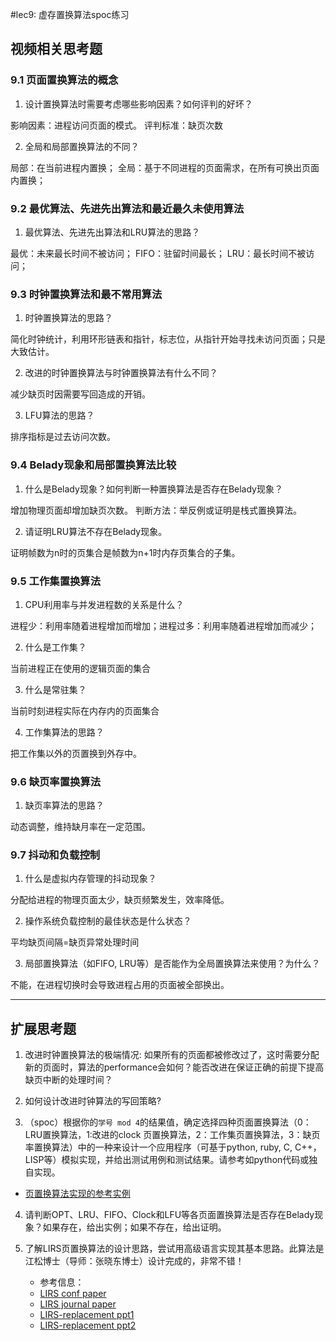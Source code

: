 #lec9: 虚存置换算法spoc练习

## 视频相关思考题

### 9.1 页面置换算法的概念

1. 设计置换算法时需要考虑哪些影响因素？如何评判的好坏？

影响因素：进程访问页面的模式。
评判标准：缺页次数

2. 全局和局部置换算法的不同？

局部：在当前进程内置换；
全局：基于不同进程的页面需求，在所有可换出页面内置换；

### 9.2 最优算法、先进先出算法和最近最久未使用算法

1. 最优算法、先进先出算法和LRU算法的思路？

最优：未来最长时间不被访问；
FIFO：驻留时间最长；
LRU：最长时间不被访问；

### 9.3 时钟置换算法和最不常用算法

1. 时钟置换算法的思路？

简化时钟统计，利用环形链表和指针，标志位，从指针开始寻找未访问页面；只是大致估计。

2. 改进的时钟置换算法与时钟置换算法有什么不同？

减少缺页时因需要写回造成的开销。

3. LFU算法的思路？

排序指标是过去访问次数。

### 9.4 Belady现象和局部置换算法比较

1. 什么是Belady现象？如何判断一种置换算法是否存在Belady现象？

增加物理页面却增加缺页次数。
判断方法：举反例或证明是栈式置换算法。

2. 请证明LRU算法不存在Belady现象。

证明帧数为n时的页集合是帧数为n+1时内存页集合的子集。

### 9.5 工作集置换算法

1. CPU利用率与并发进程数的关系是什么？

进程少：利用率随着进程增加而增加；进程过多：利用率随着进程增加而减少；

2. 什么是工作集？

当前进程正在使用的逻辑页面的集合

3. 什么是常驻集？

当前时刻进程实际在内存内的页面集合

4. 工作集算法的思路？

把工作集以外的页置换到外存中。

### 9.6 缺页率置换算法

1. 缺页率算法的思路？

动态调整，维持缺月率在一定范围。

### 9.7 抖动和负载控制

1. 什么是虚拟内存管理的抖动现象？

分配给进程的物理页面太少，缺页频繁发生，效率降低。

2. 操作系统负载控制的最佳状态是什么状态？

平均缺页间隔=缺页异常处理时间

3. 局部置换算法（如FIFO, LRU等）是否能作为全局置换算法来使用？为什么？

不能，在进程切换时会导致进程占用的页面被全部换出。

----

## 扩展思考题

1.  改进时钟置换算法的极端情况: 如果所有的页面都被修改过了，这时需要分配新的页面时，算法的performance会如何？能否改进在保证正确的前提下提高缺页中断的处理时间？

2.  如何设计改进时钟算法的写回策略?

3. （spoc）根据你的`学号 mod 4`的结果值，确定选择四种页面置换算法（0：LRU置换算法，1:改进的clock 页置换算法，2：工作集页置换算法，3：缺页率置换算法）中的一种来设计一个应用程序（可基于python, ruby, C, C++，LISP等）模拟实现，并给出测试用例和测试结果。请参考如python代码或独自实现。
 - [页置换算法实现的参考实例](https://github.com/chyyuu/ucore_lab/blob/master/related_info/lab3/page-replacement-policy.py)     

4. 请判断OPT、LRU、FIFO、Clock和LFU等各页面置换算法是否存在Belady现象？如果存在，给出实例；如果不存在，给出证明。

5. 了解LIRS页置换算法的设计思路，尝试用高级语言实现其基本思路。此算法是江松博士（导师：张晓东博士）设计完成的，非常不错！
	- 参考信息：
 	- [LIRS conf paper](http://www.ece.eng.wayne.edu/~sjiang/pubs/papers/jiang02_LIRS.pdf)
	 - [LIRS journal paper](http://www.ece.eng.wayne.edu/~sjiang/pubs/papers/jiang05_LIRS.pdf)
	 - [LIRS-replacement ppt1](http://dragonstar.ict.ac.cn/course_09/XD_Zhang/(6)-LIRS-replacement.pdf)
	 - [LIRS-replacement ppt2](http://www.ece.eng.wayne.edu/~sjiang/Projects/LIRS/sig02.ppt)
